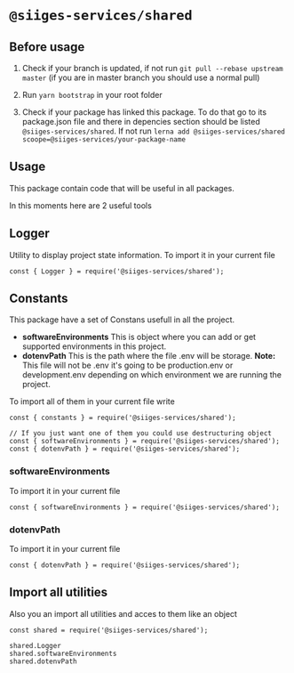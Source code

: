 # `@siiges-services/shared`

## Before usage

1. Check if your branch is updated, if not run `git pull --rebase upstream master` (if you are in master branch you should use a normal pull)

2. Run `yarn bootstrap` in your root folder

3. Check if your package has linked this package. To do that go to its package.json file and there in depencies section should be listed `@siiges-services/shared`.
If not run `lerna add @siiges-services/shared scoope=@siiges-services/your-package-name`

## Usage

This package contain code that will be useful in all packages.

In this moments here are 2 useful tools


## Logger

Utility to display project state information. To import it in your current file

```
const { Logger } = require('@siiges-services/shared');
```
## Constants

This package have a set of Constans usefull in all the project.
- **softwareEnvironments** This is object where you can add or get supported environments in this project.
- **dotenvPath**  This is the path where the file .env will be storage.
**Note:** This file will not be .env it's going to be production.env or development.env depending on which environment we are running the project.

To import all of them in your current file write

```
const { constants } = require('@siiges-services/shared');

// If you just want one of them you could use destructuring object
const { softwareEnvironments } = require('@siiges-services/shared');
const { dotenvPath } = require('@siiges-services/shared');

```

### softwareEnvironments

 To import it in your current file

```
const { softwareEnvironments } = require('@siiges-services/shared');
```

### dotenvPath

 To import it in your current file

```
const { dotenvPath } = require('@siiges-services/shared');
```



## Import all utilities
Also you an import all utilities and acces to them like an object

```
const shared = require('@siiges-services/shared');

shared.Logger
shared.softwareEnvironments
shared.dotenvPath
```
